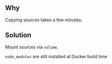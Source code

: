 ## Why

Copying sources takes a few minutes.

## Solution

Mount sources via `volume`.

`node_modules` are still installed at Docker build time
